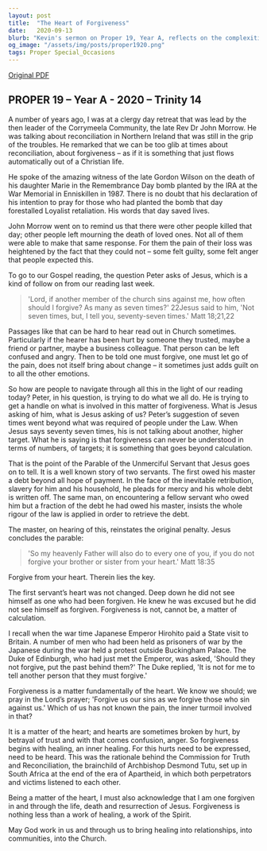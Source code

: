 ```yaml
---
layout: post
title:  "The Heart of Forgiveness"
date:   2020-09-13
blurb: "Kevin's sermon on Proper 19, Year A, reflects on the complexities of forgiveness, using examples from Northern Ireland's reconciliation efforts and the biblical story of the Unmerciful Servant. He emphasizes that forgiveness is not about keeping score but a matter of the heart, requiring inner healing and a recognition of our own forgiven status through Jesus."
og_image: "/assets/img/posts/proper1920.png"
tags: Proper Special_Occasions
---
```

[Original PDF](/assets/pdf/proper1920.pdf)    
## PROPER 19 – Year A - 2020 – Trinity 14

A number of years ago, I was at a clergy day retreat that was lead by the then leader of the Corrymeela Community, the late Rev Dr John Morrow. He was talking about reconciliation in Northern Ireland that was still in the grip of the troubles. He remarked that we can be too glib at times about reconciliation, about forgiveness – as if it is something that just flows automatically out of a Christian life.

He spoke of the amazing witness of the late Gordon Wilson on the death of his daughter Marie in the Remembrance Day bomb planted by the IRA at the War Memorial in Enniskillen in 1987. There is no doubt that his declaration of his intention to pray for those who had planted the bomb that day forestalled Loyalist retaliation. His words that day saved lives.

John Morrow went on to remind us that there were other people killed that day; other people left mourning the death of loved ones. Not all of them were able to make that same response. For them the pain of their loss was heightened by the fact that they could not – some felt guilty, some felt anger that people expected this.

To go to our Gospel reading, the question Peter asks of Jesus, which is a kind of follow on from our reading last week.

> 'Lord, if another member of the church sins against me, how often should I forgive? As many as seven times?' 22Jesus said to him, 'Not seven times, but, I tell you, seventy-seven times.' Matt 18;21,22

Passages like that can be hard to hear read out in Church sometimes. Particularly if the hearer has been hurt by someone they trusted, maybe a friend or partner, maybe a business colleague. That person can be left confused and angry. Then to be told one must forgive, one must let go of the pain, does not itself bring about change – it sometimes just adds guilt on to all the other emotions.

So how are people to navigate through all this in the light of our reading today? Peter, in his question, is trying to do what we all do. He is trying to get a handle on what is involved in this matter of forgiveness. What is Jesus asking of him, what is Jesus asking of us? Peter’s suggestion of seven times went beyond what was required of people under the Law. When Jesus says seventy seven times, his is not talking about another, higher target. What he is saying is that forgiveness can never be understood in terms of numbers, of targets; it is something that goes beyond calculation.

That is the point of the Parable of the Unmerciful Servant that Jesus goes on to tell. It is a well known story of two servants. The first owed his master a debt beyond all hope of payment. In the face of the inevitable retribution, slavery for him and his household, he pleads for mercy and his whole debt is written off. The same man, on encountering a fellow servant who owed him but a fraction of the debt he had owed his master, insists the whole rigour of the law is applied in order to retrieve the debt.

The master, on hearing of this, reinstates the original penalty. Jesus concludes the parable:

> 'So my heavenly Father will also do to every one of you, if you do not forgive your brother or sister from your heart.' Matt 18:35

Forgive from your heart. Therein lies the key.

The first servant’s heart was not changed. Deep down he did not see himself as one who had been forgiven. He knew he was excused but he did not see himself as forgiven. Forgiveness is not, cannot be, a matter of calculation.

I recall when the war time Japanese Emperor Hirohito paid a State visit to Britain. A number of men who had been held as prisoners of war by the Japanese during the war held a protest outside Buckingham Palace. The Duke of Edinburgh, who had just met the Emperor, was asked, 'Should they not forgive, put the past behind them?' The Duke replied, 'It is not for me to tell another person that they must forgive.'

Forgiveness is a matter fundamentally of the heart. We know we should; we pray in the Lord’s prayer; 'Forgive us our sins as we forgive those who sin against us.' Which of us has not known the pain, the inner turmoil involved in that?

It is a matter of the heart; and hearts are sometimes broken by hurt, by betrayal of trust and with that comes confusion, anger. So forgiveness begins with healing, an inner healing. For this hurts need to be expressed, need to be heard. This was the rationale behind the Commission for Truth and Reconciliation, the brainchild of Archbishop Desmond Tutu, set up in South Africa at the end of the era of Apartheid, in which both perpetrators and victims listened to each other.

Being a matter of the heart, I must also acknowledge that I am one forgiven in and through the life, death and resurrection of Jesus. Forgiveness is nothing less than a work of healing, a work of the Spirit.

May God work in us and through us to bring healing into relationships, into communities, into the Church.
